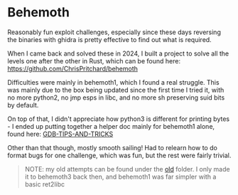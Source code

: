 # Behemoth

Reasonably fun exploit challenges, especially since these days reversing the binaries with ghidra is pretty effective to find out what is required.

When I came back and solved these in 2024, I built a project to solve all the levels one after the other in Rust, which can be found here: https://github.com/ChrisPritchard/behemoth

Difficulties were mainly in behemoth1, which I found a real struggle. This was mainly due to the box being updated since the first time I tried it, with no more python2, no jmp esps in libc, and no more sh preserving suid bits by default.

On top of that, I didn't appreciate how python3 is different for printing bytes - I ended up putting together a helper doc mainly for behemoth1 alone, found here: [GDB-TIPS-AND-TRICKS](../../GDB-TIPS-AND-TRICKS.md)

Other than that though, mostly smooth sailing! Had to relearn how to do format bugs for one challenge, which was fun, but the rest were fairly trivial.

> NOTE: my old attempts can be found under the [old](./old/) folder. I only made it to behemoth3 back then, and behemoth1 was far simpler with a basic ret2libc